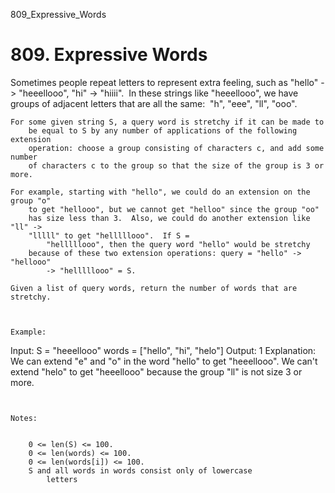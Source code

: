 809_Expressive_Words
# 809. Expressive Words

Sometimes people repeat letters to represent extra feeling, such as "hello" ->
        "heeellooo", "hi" -> "hiiii".  In these strings like
        "heeellooo", we have groups of adjacent letters that are all the same: 
        "h", "eee", "ll", "ooo".

    For some given string S, a query word is stretchy if it can be made to
        be equal to S by any number of applications of the following extension
        operation: choose a group consisting of characters c, and add some number
        of characters c to the group so that the size of the group is 3 or more.

    For example, starting with "hello", we could do an extension on the group "o"
        to get "hellooo", but we cannot get "helloo" since the group "oo"
        has size less than 3.  Also, we could do another extension like "ll" ->
        "lllll" to get "helllllooo".  If S =
            "helllllooo", then the query word "hello" would be stretchy
        because of these two extension operations: query = "hello" -> "hellooo"
            -> "helllllooo" = S.

    Given a list of query words, return the number of words that are stretchy. 

     

    Example:
Input:
S = "heeellooo"
words = ["hello", "hi", "helo"]
Output: 1
Explanation:
We can extend "e" and "o" in the word "hello" to get "heeellooo".
We can't extend "helo" to get "heeellooo" because the group "ll" is not size 3 or more.

     

    Notes: 

    
        0 <= len(S) <= 100.
        0 <= len(words) <= 100.
        0 <= len(words[i]) <= 100.
        S and all words in words consist only of lowercase
            letters